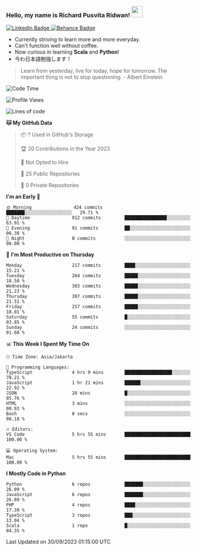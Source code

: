 ### Hello, my name is Richard Pusvita Ridwan! <img src="https://raw.githubusercontent.com/MartinHeinz/MartinHeinz/master/wave.gif" width="30px">


<div id="badges">
  <a href="https://www.linkedin.com/in/richard1998/">
    <img src="https://img.shields.io/badge/richard1998-blue?style=flat&logo=linkedin" alt="LinkedIn Badge"/>
  </a>
  <a href="https://www.behance.net/richardrid3d36">
    <img src="https://img.shields.io/badge/Behance-informational?style=flat&logo=behance" alt="Behance Badge"/>
  </a>
</div>


-  Currently striving to learn more and more everyday.
-  Can't function well without coffee.
-  Now curious in learning **Scala** and **Python**!
-  今わ日本語勉強します！

> Learn from yesterday, live for today, hope for tomorrow. The important thing is not to stop questioning. - Albert Einstein

<!--START_SECTION:waka-->
![Code Time](http://img.shields.io/badge/Code%20Time-46%20hrs%2016%20mins-blue)

![Profile Views](http://img.shields.io/badge/Profile%20Views-0-blue)

![Lines of code](https://img.shields.io/badge/From%20Hello%20World%20I%27ve%20Written-873.5%20thousand%20lines%20of%20code-blue)

**🐱 My GitHub Data** 

> 📦 ? Used in GitHub's Storage 
 > 
> 🏆 20 Contributions in the Year 2023
 > 
> 🚫 Not Opted to Hire
 > 
> 📜 25 Public Repositories 
 > 
> 🔑 0 Private Repositories 
 > 
**I'm an Early 🐤** 

```text
🌞 Morning                424 commits         ███████░░░░░░░░░░░░░░░░░░   29.71 % 
🌆 Daytime                912 commits         ████████████████░░░░░░░░░   63.91 % 
🌃 Evening                91 commits          ██░░░░░░░░░░░░░░░░░░░░░░░   06.38 % 
🌙 Night                  0 commits           ░░░░░░░░░░░░░░░░░░░░░░░░░   00.00 % 
```
📅 **I'm Most Productive on Thursday** 

```text
Monday                   217 commits         ████░░░░░░░░░░░░░░░░░░░░░   15.21 % 
Tuesday                  264 commits         █████░░░░░░░░░░░░░░░░░░░░   18.50 % 
Wednesday                303 commits         █████░░░░░░░░░░░░░░░░░░░░   21.23 % 
Thursday                 307 commits         █████░░░░░░░░░░░░░░░░░░░░   21.51 % 
Friday                   257 commits         █████░░░░░░░░░░░░░░░░░░░░   18.01 % 
Saturday                 55 commits          █░░░░░░░░░░░░░░░░░░░░░░░░   03.85 % 
Sunday                   24 commits          ░░░░░░░░░░░░░░░░░░░░░░░░░   01.68 % 
```


📊 **This Week I Spent My Time On** 

```text
🕑︎ Time Zone: Asia/Jakarta

💬 Programming Languages: 
TypeScript               4 hrs 9 mins        ██████████████████░░░░░░░   70.21 % 
JavaScript               1 hr 21 mins        ██████░░░░░░░░░░░░░░░░░░░   22.92 % 
JSON                     20 mins             █░░░░░░░░░░░░░░░░░░░░░░░░   05.76 % 
HTML                     3 mins              ░░░░░░░░░░░░░░░░░░░░░░░░░   00.93 % 
Bash                     0 secs              ░░░░░░░░░░░░░░░░░░░░░░░░░   00.18 % 

🔥 Editors: 
VS Code                  5 hrs 55 mins       █████████████████████████   100.00 % 

💻 Operating System: 
Mac                      5 hrs 55 mins       █████████████████████████   100.00 % 
```

**I Mostly Code in Python** 

```text
Python                   6 repos             ███████░░░░░░░░░░░░░░░░░░   26.09 % 
JavaScript               6 repos             ███████░░░░░░░░░░░░░░░░░░   26.09 % 
PHP                      4 repos             ████░░░░░░░░░░░░░░░░░░░░░   17.39 % 
TypeScript               3 repos             ███░░░░░░░░░░░░░░░░░░░░░░   13.04 % 
Scala                    1 repo              █░░░░░░░░░░░░░░░░░░░░░░░░   04.35 % 
```




 Last Updated on 30/09/2023 01:15:00 UTC
<!--END_SECTION:waka-->
